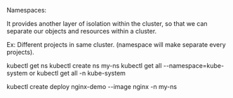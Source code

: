 Namespaces:

It provides another layer of isolation within the cluster, so that we can separate our objects and resources within a cluster.

Ex: Different projects in same cluster. (namespace will make separate every projects).

kubectl get ns
kubectl create ns my-ns
kubectl get all --namespace=kube-system
or
kubectl get all -n kube-system

kubectl create deploy nginx-demo --image nginx -n my-ns

